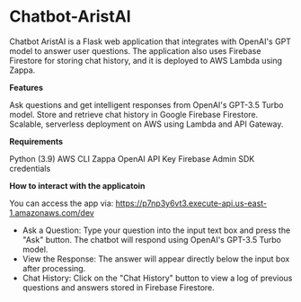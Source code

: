 # Chatbot-AristAI
Chatbot AristAI is a Flask web application that integrates with OpenAI's GPT model to answer user questions. The application also uses Firebase Firestore for storing chat history, and it is deployed to AWS Lambda using Zappa.

**Features**

Ask questions and get intelligent responses from OpenAI's GPT-3.5 Turbo model.
Store and retrieve chat history in Google Firebase Firestore.
Scalable, serverless deployment on AWS using Lambda and API Gateway.

**Requirements**

Python (3.9)
AWS CLI
Zappa
OpenAI API Key
Firebase Admin SDK credentials

**How to interact with the applicatoin**

You can access the app via: https://p7np3y6vt3.execute-api.us-east-1.amazonaws.com/dev
- Ask a Question:
Type your question into the input text box and press the "Ask" button. The chatbot will respond using OpenAI's GPT-3.5 Turbo model.
- View the Response:
The answer will appear directly below the input box after processing.
- Chat History:
Click on the "Chat History" button to view a log of previous questions and answers stored in Firebase Firestore.